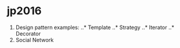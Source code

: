 # jp2016

1. Design pattern examples:
..* Template
..* Strategy
..* Iterator
..* Decorator
2. Social Network